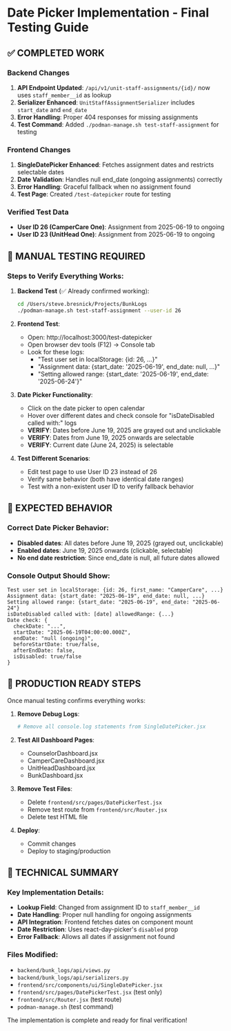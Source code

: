 # Date Picker Implementation - Final Testing Guide

## ✅ COMPLETED WORK

### Backend Changes
1. **API Endpoint Updated**: `/api/v1/unit-staff-assignments/{id}/` now uses `staff_member__id` as lookup
2. **Serializer Enhanced**: `UnitStaffAssignmentSerializer` includes `start_date` and `end_date`
3. **Error Handling**: Proper 404 responses for missing assignments
4. **Test Command**: Added `./podman-manage.sh test-staff-assignment` for testing

### Frontend Changes
1. **SingleDatePicker Enhanced**: Fetches assignment dates and restricts selectable dates
2. **Date Validation**: Handles null end_date (ongoing assignments) correctly
3. **Error Handling**: Graceful fallback when no assignment found
4. **Test Page**: Created `/test-datepicker` route for testing

### Verified Test Data
- **User ID 26 (CamperCare One)**: Assignment from 2025-06-19 to ongoing
- **User ID 23 (UnitHead One)**: Assignment from 2025-06-19 to ongoing

## 🧪 MANUAL TESTING REQUIRED

### Steps to Verify Everything Works:

1. **Backend Test** (✅ Already confirmed working):
   ```bash
   cd /Users/steve.bresnick/Projects/BunkLogs
   ./podman-manage.sh test-staff-assignment --user-id 26
   ```

2. **Frontend Test**:
   - Open: http://localhost:3000/test-datepicker
   - Open browser dev tools (F12) → Console tab
   - Look for these logs:
     - "Test user set in localStorage: {id: 26, ...}"
     - "Assignment data: {start_date: '2025-06-19', end_date: null, ...}"
     - "Setting allowed range: {start_date: '2025-06-19', end_date: '2025-06-24'}"

3. **Date Picker Functionality**:
   - Click on the date picker to open calendar
   - Hover over different dates and check console for "isDateDisabled called with:" logs
   - **VERIFY**: Dates before June 19, 2025 are grayed out and unclickable
   - **VERIFY**: Dates from June 19, 2025 onwards are selectable
   - **VERIFY**: Current date (June 24, 2025) is selectable

4. **Test Different Scenarios**:
   - Edit test page to use User ID 23 instead of 26
   - Verify same behavior (both have identical date ranges)
   - Test with a non-existent user ID to verify fallback behavior

## 🎯 EXPECTED BEHAVIOR

### Correct Date Picker Behavior:
- **Disabled dates**: All dates before June 19, 2025 (grayed out, unclickable)
- **Enabled dates**: June 19, 2025 onwards (clickable, selectable)
- **No end date restriction**: Since end_date is null, all future dates allowed

### Console Output Should Show:
```
Test user set in localStorage: {id: 26, first_name: "CamperCare", ...}
Assignment data: {start_date: "2025-06-19", end_date: null, ...}
Setting allowed range: {start_date: "2025-06-19", end_date: "2025-06-24"}
isDateDisabled called with: [date] allowedRange: {...}
Date check: {
  checkDate: "...",
  startDate: "2025-06-19T04:00:00.000Z",
  endDate: "null (ongoing)",
  beforeStartDate: true/false,
  afterEndDate: false,
  isDisabled: true/false
}
```

## 🚀 PRODUCTION READY STEPS

Once manual testing confirms everything works:

1. **Remove Debug Logs**:
   ```bash
   # Remove all console.log statements from SingleDatePicker.jsx
   ```

2. **Test All Dashboard Pages**:
   - CounselorDashboard.jsx
   - CamperCareDashboard.jsx
   - UnitHeadDashboard.jsx
   - BunkDashboard.jsx

3. **Remove Test Files**:
   - Delete `frontend/src/pages/DatePickerTest.jsx`
   - Remove test route from `frontend/src/Router.jsx`
   - Delete test HTML file

4. **Deploy**:
   - Commit changes
   - Deploy to staging/production

## 🔧 TECHNICAL SUMMARY

### Key Implementation Details:
- **Lookup Field**: Changed from assignment ID to `staff_member__id`
- **Date Handling**: Proper null handling for ongoing assignments
- **API Integration**: Frontend fetches dates on component mount
- **Date Restriction**: Uses react-day-picker's `disabled` prop
- **Error Fallback**: Allows all dates if assignment not found

### Files Modified:
- `backend/bunk_logs/api/views.py`
- `backend/bunk_logs/api/serializers.py`
- `frontend/src/components/ui/SingleDatePicker.jsx`
- `frontend/src/pages/DatePickerTest.jsx` (test only)
- `frontend/src/Router.jsx` (test route)
- `podman-manage.sh` (test command)

The implementation is complete and ready for final verification!
